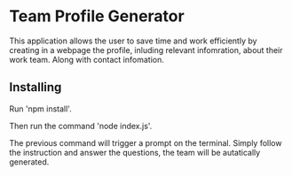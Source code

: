 # Team Profile Generator
This application allows the user to save time and work efficiently by creating in a webpage the profile, inluding relevant infomration, about their work team. Along with contact infomation. 

## Installing
Run 'npm install'. 

Then run the command 'node index.js'. 

The previous command will trigger a prompt on the terminal. Simply follow the instruction and answer the questions, the team will be autatically generated. 